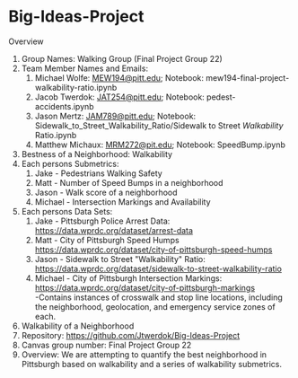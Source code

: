 # Big-Ideas-Project

Overview
1. Group Names: Walking Group (Final Project Group 22)
2. Team Member Names and Emails:
    1. Michael Wolfe: MEW194@pitt.edu; Notebook: mew194-final-project-walkability-ratio.ipynb
    2. Jacob Twerdok: JAT254@pitt.edu; Notebook: pedest-accidents.ipynb
    3. Jason Mertz: JAM789@pitt.edu; Notebook: Sidewalk_to_Street_Walkability_Ratio/Sidewalk to Street _Walkability_ Ratio.ipynb
    4. Matthew Michaux: MRM272@pit.edu; Notebook: SpeedBump.ipynb
3. Bestness of a Neighborhood: Walkability
4. Each persons Submetrics:
    1. Jake - Pedestrians Walking Safety
    2. Matt - Number of Speed Bumps in a neighborhood
    3. Jason - Walk score of a neighborhood
    4. Michael - Intersection Markings and Availability
5. Each persons Data Sets:
    1. Jake - Pittsburgh Police Arrest Data: https://data.wprdc.org/dataset/arrest-data
    2. Matt - City of Pittsburgh Speed Humps https://data.wprdc.org/dataset/city-of-pittsburgh-speed-humps
    3. Jason - Sidewalk to Street "Walkability" Ratio: https://data.wprdc.org/dataset/sidewalk-to-street-walkability-ratio
    4. Michael - City of Pittsburgh Intersection Markings: https://data.wprdc.org/dataset/city-of-pittsburgh-markings
        <br/> -Contains instances of crosswalk and stop line locations, including the neighborhood, geolocation, and emergency service zones of each.
6. Walkability of a Neighborhood
7. Repository: 
    https://github.com/Jtwerdok/Big-Ideas-Project
8. Canvas group number: Final Project Group 22
9. Overview: We are attempting to quantify the best neighborhood in Pittsburgh based on walkability and a series of walkability submetrics.
